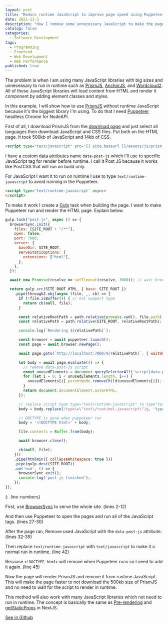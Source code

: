 ```yaml
---
layout: post
title: "Reduce runtime JavaScript to improve page speed using Puppeteer"
date: 2021-11-3
description: "How I remove some unnecessary JavaScript to make the page loading faster in runtime using Puppeteer"
catalog: false
categories:
  - Software Development
tags:
  - Programming
  - Frontend
  - Web Development
  - Web Performance
published: true
---
```


The problem is when I am using many JavaScript libraries with big sizes and unnecessary to run in runtime such as [PrismJS](https://github.com/PrismJS/prism), [AnchorJS](https://github.com/bryanbraun/anchorjs), and [Wordcloud2](https://github.com/timdream/wordcloud2.js/). All of these JavaScript libraries will load content from HTML and render it component by adding element classes and styles.

In this example, I will show how to use [PrismJS](https://github.com/PrismJS/prism) without runtime JavaScript because it's the biggest library I'm using. To do that I need [Puppeteer](https://github.com/puppeteer/puppeteer) headless Chrome for NodeAPI.

First of all, I download PrismJS from the [download page](https://prismjs.com/download.html) and just select all languages then download JavaScript and CSS files. Put both on the HTML page. It took 500kb of JavaScript and 14kb of CSS.

```HTML
<script type="text/javascript" src="{{ site.baseurl }}/assets/js/prism.js" data-post-js="true" ></script>
```

I have a custom [data attributes](https://developer.mozilla.org/en-US/docs/Learn/HTML/Howto/Use_data_attributes) name `data-post-js` which I'll use to specific JavaScript tag for render before runtime. I call it Post JS because it works like PostCSS that will run on build only.

For JavaScript I want it to run on runtime I use to type `text/runtime-javascript` to avoid running in the Puppeteer.

```HTML
<script type='text/runtime-javascript' async>
</script>
```

To make it work I create a [Gulp](https://github.com/gulpjs/gulp) task when building the page. I want to make Puppeteer run and render the HTML page. Explain below.

```JavaScript
gulp.task("post-js", async () => {
  browserSync.init({
    files: [SITE_ROOT + "/**"],
    open: false,
    port: 7000,
    server: {
      baseDir: SITE_ROOT,
      serveStaticOptions: {
        extensions: ["html"],
      },
    },
  });

  await new Promise(resolve => setTimeout(resolve, 3000)); // wait browserSync run

  return gulp.src(SITE_ROOT_HTML, { base: SITE_ROOT })
    .pipe(through2.obj(async (file, _, cb) => {
      if (!file.isBuffer()) { // not support type
        return cb(null, file);
      }

      const relativeRootPath = path.relative(process.cwd(), file.path);
      const relativePath = path.relative(SITE_ROOT, relativeRootPath);

      console.log(`Rendering ${relativePath}`);

      const browser = await puppeteer.launch();
      const page = await browser.newPage();

      await page.goto(`http://localhost:7000/${relativePath}`, { waitUntil: 'networkidle0' });

      let body = await page.evaluate(() => {
        // remove data-post-js script
        const unusedElements = document.querySelectorAll('script[data-post-js="true"]');
        for (let i = 0; i < unusedElements.length; i++) {
          unusedElements[i].parentNode.removeChild(unusedElements[i]);
        }
        return document.documentElement.outerHTML;
      });

      // replace script type type="text/runtime-javascript" to type"text/javascript"
      body = body.replace(/type\=\"text\/runtime\-javascript\"/g, 'type="text/javascript"');

      // DOCTYPE is gone when puppeteer run
      body = '<!DOCTYPE html>' + body;

      file.contents = Buffer.from(body);

      await browser.close();

      cb(null, file);
    }))
    .pipe(htmlmin({ collapseWhitespace: true }))
    .pipe(gulp.dest(SITE_ROOT))
    .on('end', () => {
      browserSync.exit();
      console.log('post-js finished');
    });
});
```
{: .line-numbers}

First, use [BrowserSync](https://github.com/BrowserSync/browser-sync) to serve the whole site. (lines 2-12)

And then use Puppeteer to open the pages and run all of the JavaScript tags. (lines 27-30)

After the page ran, Remove used JavaScript with the `data-post-js` attribute. (lines 32-39)

Then replace `text/runtime-javascript` with `text/javascript` to make it a normal run in runtime. (line 42)

Because `<!DOCTYPE html>` will remove when Puppeteer runs so I need to add it again. (line 45)

Now the page will render PrismJS and remove it from runtime JavaScript. This will make the page faster to not download the 500kb size of PrismJS and no need to wait for the script to render in runtime.

This method will also work with many JavaScript libraries which not need to run in runtime. The concept is basically the same as [Pre-rendering](https://nextjs.org/docs/basic-features/pages#pre-rendering) and [getStaticProps](https://nextjs.org/docs/basic-features/data-fetching#getstaticprops-static-generation) in NextJS.

[See in Github](https://github.com/ntsd/ntsd.dev/blob/e2db2c0f4677b49bb928dcef20ba5b441a67fdbb/gulpfile.babel.js#L132-L188)
